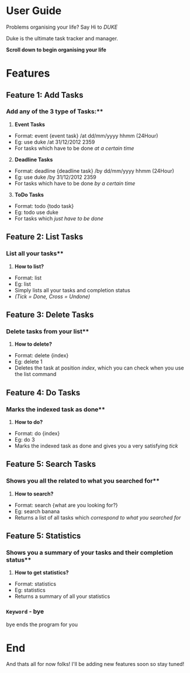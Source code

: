 # User Guide

Problems organising your life? Say Hi to *DUKE*

Duke is the ultimate task tracker and manager.

**Scroll down to begin organising your life**


# Features 
 
## Feature 1: Add Tasks

### Add any of the 3 type of Tasks:**

1. **Event Tasks**
  * Format: event {event task} /at dd/mm/yyyy hhmm (24Hour)
  * Eg: use duke /at 31/12/2012 2359
  * For tasks which have to be done *at a certain time*

2. **Deadline Tasks**
  * Format: deadline {deadline task} /by dd/mm/yyyy hhmm (24Hour)
  * Eg: use duke /by 31/12/2012 2359
  * For tasks which have to be done *by a certain time*

3. **ToDo Tasks**
  * Format: todo {todo task}
  * Eg: todo use duke 
  * For tasks which *just have to be done*

## Feature 2: List Tasks

### List all your tasks**

1. **How to list?**
  * Format: list
  * Eg: list
  * Simply lists all your tasks and completion status 
  * *(Tick = Done, Cross = Undone)*

## Feature 3: Delete Tasks

### Delete tasks from your list**

1. **How to delete?**
  * Format: delete {index}
  * Eg: delete 1
  * Deletes the task at position *index*, which you can check when you use the list command

## Feature 4: Do Tasks

### Marks the indexed task as done**

1. **How to do?**
  * Format: do {index}
  * Eg: do 3
  * Marks the indexed task as done and gives you a very satisfying *tick*

## Feature 5: Search Tasks

### Shows you all the related to what you searched for**

1. **How to search?**
  * Format: search {what are you looking for?}
  * Eg: search banana
  * Returns a list of all tasks which *correspond to what you searched for*


## Feature 5: Statistics

### Shows you a summary of your tasks and their completion status**

1. **How to get statistics?**
  * Format: statistics
  * Eg: statistics
  * Returns a summary of all your statistics




### `Keyword` - bye

bye ends the program for you


# End

And thats all for now folks! I'll be adding new features soon so stay tuned!
